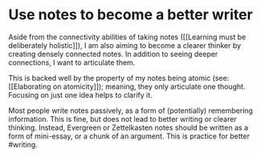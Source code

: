 # Use notes to become a better writer

Aside from the connectivity abilities of taking notes ([[Learning must be deliberately holistic]]), I am also aiming to become a clearer thinker by creating densely connected notes. In addition to seeing deeper connections, I want to articulate them.

This is backed well by the property of my notes being atomic (see: [[Elaborating on atomicity]]); meaning, they only articulate one thought. Focusing on just one idea helps to clarify it.

Most people write notes passively, as a form of (potentially) remembering information. This is fine, but does not lead to better writing or clearer thinking. Instead, Evergreen or Zettelkasten notes should be written as a form of mini-essay, or a chunk of an argument. This is practice for better #writing.